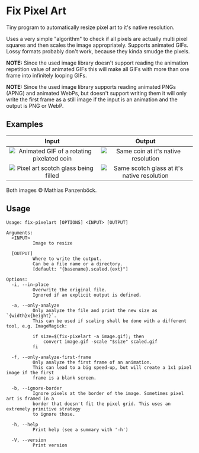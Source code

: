 # Fix Pixel Art

Tiny program to automatically resize pixel art to it's native resolution.

Uses a very simple "algorithm" to check if all pixels are actually multi pixel
squares and then scales the image appropriately. Supports animated GIFs. Lossy
formats probably don't work, because they kinda smudge the pixels.

**NOTE:** Since the used image library doesn't support reading the animation
repetition value of animated GIFs this will make all GIFs with more than one
frame into infinitely looping GIFs.

**NOTE:** Since the used image library supports reading animated PNGs (APNG)
and animated WebPs, but doesn't support writing them it will only write the
first frame as a still image if the input is an animation and the output is
PNG or WebP.

## Examples

| Input | Output |
|:-:|:-:|
| ![Animated GIF of a rotating pixelated coin](https://i.imgur.com/rDBpFfX.gif) | ![Same coin at it's native resolution](https://i.imgur.com/VQdh4aT.gif) |
| ![Pixel art scotch glass being filled](https://i.imgur.com/UMQFFNO.gif) | ![Same scotch glass at it's native resolution](https://i.imgur.com/PgYFKJr.gif) |

Both images &copy; Mathias Panzenböck.

## Usage

```plain
Usage: fix-pixelart [OPTIONS] <INPUT> [OUTPUT]

Arguments:
  <INPUT>
          Image to resize

  [OUTPUT]
          Where to write the output.
          Can be a file name or a directory.
          [default: "{basename}.scaled.{ext}"]

Options:
  -i, --in-place
          Overwrite the original file.
          Ignored if an explicit output is defined.

  -a, --only-analyze
          Only analyze the file and print the new size as `{width}x{height}`.
          This can be used if scaling shall be done with a different tool, e.g. ImageMagick:
          
          if size=$(fix-pixelart -a image.gif); then
              convert image.gif -scale "$size" scaled.gif
          fi

  -f, --only-analyze-first-frame
          Only analyze the first frame of an animation.
          This can lead to a big speed-up, but will create a 1x1 pixel image if the first
          frame is a blank screen.

  -b, --ignore-border
          Ignore pixels at the border of the image. Sometimes pixel art is framed in a
          border that doesn't fit the pixel grid. This uses an extremely primitive strategy
          to ignore those.

  -h, --help
          Print help (see a summary with '-h')

  -V, --version
          Print version
```

